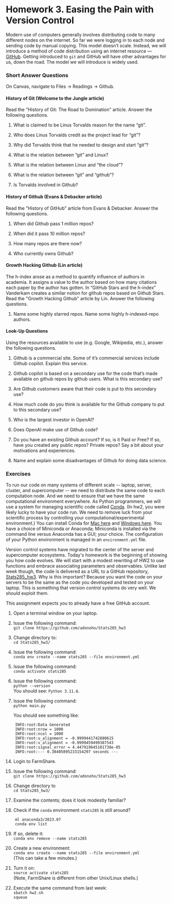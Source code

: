 # Homework 3. Easing the Pain with Version Control

Modern use of computers generally involves distributing code to many different nodes on the internet. So far we were 
logging in to each node and sending code by manual copying. This model doesn’t scale. Instead, we will introduce a 
method of code distribution using an internet resource — [GitHub](https://github.com).  Getting introduced to `git` and GitHub will 
have other advantages for us, down the road. The model we will introduce is widely used. 

### Short Answer Questions

On Canvas, navigate to Files -> Readings -> Github.

#### History of Git (Welcome to the Jungle article)

Read the "History of Git: The Road to Domination" article. Answer the following questions.

1. What is claimed to be Linus Torvalds reason for the name “git”. 

2. Who does Linus Torvalds credit as the project lead for “git”? 

3. Why did Torvalds think that he needed to design and start “git”? 

4. What is the relation between “git” and Linux? 

5. What is the relation between Linux and “the cloud”? 

6. What is the relation between “git” and “github”? 

7. Is Torvalds involved in Github?

#### History of Github (Evans & Debacker article)

Read the "History of GitHub" article from Evans & Debacker. Answer the following questions.

1. When did Github pass 1 million repos? 

2. When did it pass 10 million repos? 

3. How many repos are there now?

7. Who currently owns Github? 

#### Growth Hacking Github (Lin article)

The h-index arose as a method to quantify influence of authors in academia. It assigns a value to the author based
on how many citations each paper by the author has gotten. In “GitHub Stars and the h-index” Vanderkam creates a 
similar notion for github repos based on Github Stars. Read the "Growth Hacking Github" article by Lin. Answer the following questions.

1. Name some highly starred repos. Name some highly h-indexed-repo authors. 

#### Look-Up Questions

Using the resources available to use (e.g. Google, Wikipedia, etc.), answer the following questions.

1. Github is a commercial site. Some of it’s commercial services include Github copilot. Explain this service. 

4. Github copilot is based on a secondary use for the code that’s made available on github repos by github users. What is this secondary use? 

5. Are Github customers aware that their code is put to this secondary use? 

6. How much code do you think is available for the Github company to put to this secondary use? 

8. Who is the largest investor in OpenAI? 

9. Does OpenAI make use of Github code?

4. Do you have an existing Github account? If so, is it Paid or Free?  If so, have you created any public repos? Private repos? Say a bit about your motivations and experiences.

6. Name and explain some disadvantages of Github for doing data science.


### Exercises

To run our code on many systems of different scale -- laptop, server, cluster, and supercomputer -- we need to distribute the same code to each computation node. And we need to ensure that we have the same computational environment everywhere. As Python programmers, we will use a system for managing scientific code called [Conda](https://docs.conda.io/en/latest/). (In hw2, you were likely lucky to have your code run. We need to remove luck from your scientific process by controlling your computational/experimental environment.) You can install Conda for [Mac here](https://docs.conda.io/projects/conda/en/latest/user-guide/install/macos.html) and [Windows here](https://docs.conda.io/projects/conda/en/latest/user-guide/install/windows.html). You have a choice of Miniconda or Anaconda; Miniconda is installed via the command line versus Anaconda has a GUI; your choice. The configuration of your Python environment is managed in an `environment.yml` file.

Version control systems have migrated to the center of the server and supercomputer ecosystems. Today's homework is the beginning of showing you how code evolves. We will start with a modest rewriting of HW2 to use functions and embrace associating parameters and observables. Unlike last week though, the code is delivered as a URL to a GitHub repository, [Stats285_hw3](https://github.com/adonoho/Stats285_hw3). Why is this important? Because you want the code on your servers to be the same as the code you developed and tested on your laptop. This is something that version control systems do very well. We should exploit them.

This assignment expects you to already have a free GitHub account.

1. Open a terminal window on your laptop.

8. Issue the following command:  
	`git clone https://github.com/adonoho/Stats285_hw3`

9. Change directory to:  
	`cd Stats285_hw3/`

10. Issue the following command:  
	`conda env create --name stats285 --file environment.yml`

11. Issue the following command:  
	`conda activate stats285`

12. Issue the following command:  
	`python --version`  
	You should see: `Python 3.11.6`.

13. Issue the following command:  
	`python main.py`  

	You should see something like:
```
	INFO:root:Data Generated
	INFO:root:nrow = 1000
	INFO:root:ncol = 1000
	INFO:root:u_alignment = -0.9999441742880615
	INFO:root:v_alignment = -0.9999459499387543
	INFO:root:signal_error = 4.447919645101738e-05
	INFO:root:--- 0.38405895233154297 seconds ---
```

14. Login to FarmShare.

15. Issue the following command:  
	`git clone https://github.com/adonoho/Stats285_hw3`

16. Change directory to  
	`cd Stats285_hw3/`

17. Examine the contents; does it look modestly familiar?

18. Check if the `conda` environment `stats285` is still around?  
```
	ml anaconda3/2023.07
	conda env list
```

19. If so, delete it:  
	`conda env remove --name stats285`

20. Create a new environment:  
	`conda env create --name stats285 --file environment.yml`  
	(This can take a few minutes.)

21. Turn it on:  
	`source activate stats285`  
	(Note, FarmShare is different from other Unix/Linux shells.)

22. Execute the same command from last week:  
	`sbatch hw2.sh`  
	`squeue`
